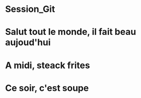 # Session_Git
# Salut tout le monde, il fait beau aujoud'hui
# A midi, steack frites
# Ce soir, c'est soupe